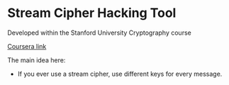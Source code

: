 # Stream Cipher Hacking Tool

Developed within the Stanford University Cryptography course

[Coursera link](https://www.coursera.org/learn/crypto/home/welcome)

The main idea here:
- If you ever use a stream cipher, use different keys for every message.
